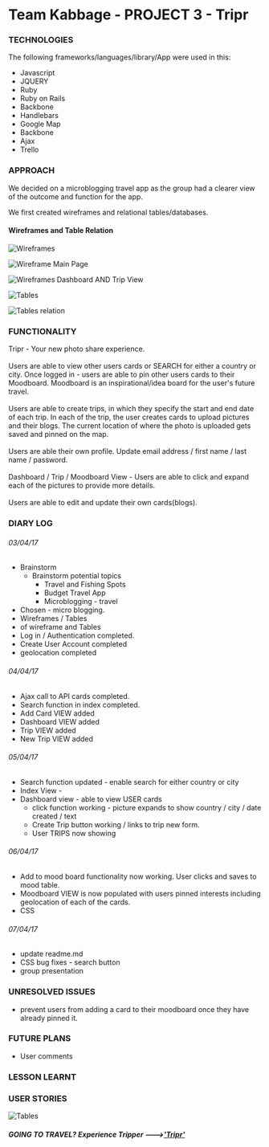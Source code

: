 # Team Kabbage - PROJECT 3 - Tripr

### TECHNOLOGIES

The following frameworks/languages/library/App were used in this:
* Javascript
* JQUERY
* Ruby
* Ruby on Rails
* Backbone
* Handlebars
* Google Map
* Backbone
* Ajax
* Trello

### APPROACH

We decided on a microblogging travel app as the group had a clearer view of the outcome and function for the app.

We first created wireframes and relational tables/databases.

#### Wireframes and Table Relation

 ![Wireframes](https://github.com/GerardWorks/project3_kabbage/blob/master/app/assets/images/wireframe.JPG)

 ![Wireframe Main Page](https://github.com/GerardWorks/project3_kabbage/blob/master/app/assets/images/Mainpage.png)

 ![Wireframes Dashboard AND Trip View](https://github.com/GerardWorks/project3_kabbage/blob/master/app/assets/images/dashboard_and_trip_view.png)

 ![Tables](https://github.com/GerardWorks/project3_kabbage/blob/master/app/assets/images/tables.JPG)

 ![Tables relation]( https://github.com/GerardWorks/project3_kabbage/blob/master/app/assets/images/tables_relation.png)


### FUNCTIONALITY
Tripr - Your new photo share experience. <br>
<br>
Users are able to view other users cards or SEARCH for either a country or city.  Once logged in - users are able to pin other users cards to their Moodboard. Moodboard is an inspirational/idea board for the user's future travel. <br>
<br>
Users are able to create trips, in which they specify the start and end date of each trip. In each of the trip, the user creates cards to upload pictures and their blogs. The current location of where the photo is uploaded gets saved and pinned on the map. <br>
<br>
Users are able their own profile. Update email address / first name / last name / password. <br>
<br>
Dashboard / Trip / Moodboard View - Users are able to click and expand each of the pictures to provide more details. <br>
<br>
Users are able to edit and update their own cards(blogs).
<br>

### DIARY LOG

###### 03/04/17

* Brainstorm
    * Brainstorm potential topics
        * Travel and Fishing Spots
        * Budget Travel App
        * Microblogging - travel
* Chosen - micro blogging.
* Wireframes / Tables
* <INSERT PICS> of wireframe and Tables
* Log in / Authentication completed.
* Create User Account completed
* geolocation completed


###### 04/04/17

* Ajax call to API cards completed.
* Search function in index completed.
* Add Card VIEW added
* Dashboard VIEW added
* Trip VIEW added
* New Trip VIEW added

###### 05/04/17

* Search function updated - enable search for either country or city
* Index View -
* Dashboard view - able to view USER cards
    * click function working - picture expands to show country / city / date created / text
    * Create Trip button working / links to trip new form.
    * User TRIPS now showing

###### 06/04/17

* Add to mood board functionality now working. User clicks and saves to mood table.
* Moodboard VIEW is now populated with users pinned interests including geolocation of each of the cards.
* CSS

###### 07/04/17

* update readme.md
* CSS bug fixes - search button
* group presentation


### UNRESOLVED ISSUES
* prevent users from adding a card to their moodboard once they have already pinned it.

### FUTURE PLANS
* User comments

### LESSON LEARNT

### USER STORIES

 ![Tables](https://github.com/GerardWorks/project3_kabbage/blob/master/app/assets/images/user_stories.png)

##### GOING TO TRAVEL? Experience Tripper --->['Tripr'](https://glacial-bayou-90913.herokuapp.com/)
